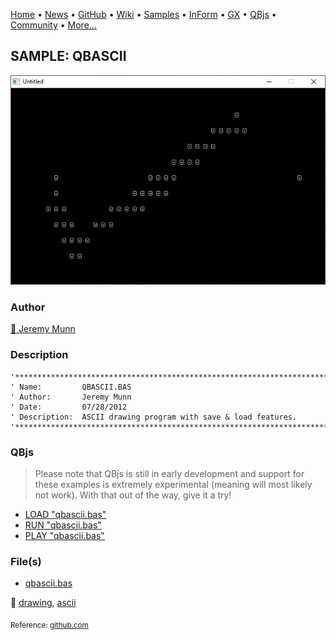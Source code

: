 [Home](https://qb64.com) • [News](../../news.md) • [GitHub](https://github.com/QB64Official/qb64) • [Wiki](wiki.md) • [Samples](../../samples.md) • [InForm](../../inform.md) • [GX](../../gx.md) • [QBjs](../../qbjs.md) • [Community](../../community.md) • [More...](../../more.md)

## SAMPLE: QBASCII

![screenshot.png](img/screenshot.png)

### Author

[🐝 Jeremy Munn](../jeremy-munn.md) 

### Description

```text
'*****************************************************************************
' Name:         QBASCII.BAS
' Author:       Jeremy Munn
' Date:         07/28/2012
' Description:  ASCII drawing program with save & load features.
'*****************************************************************************
```

### QBjs

> Please note that QBjs is still in early development and support for these examples is extremely experimental (meaning will most likely not work). With that out of the way, give it a try!

* [LOAD "qbascii.bas"](https://qbjs.org/index.html?src=https://qb64.com/samples/qbascii/src/qbascii.bas)
* [RUN "qbascii.bas"](https://qbjs.org/index.html?mode=auto&src=https://qb64.com/samples/qbascii/src/qbascii.bas)
* [PLAY "qbascii.bas"](https://qbjs.org/index.html?mode=play&src=https://qb64.com/samples/qbascii/src/qbascii.bas)

### File(s)

* [qbascii.bas](src/qbascii.bas)

🔗 [drawing](../drawing.md), [ascii](../ascii.md)


<sub>Reference: [github.com](https://github.com/FellippeHeitor/cant-contain-me) </sub>
